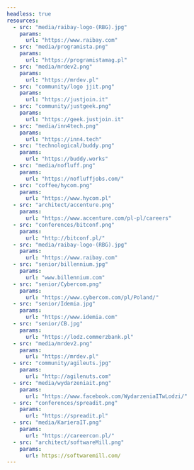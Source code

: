 ```yaml
---
headless: true
resources:   
  - src: "media/raibay-logo-(RBG).jpg"
    params:
      url: "https://www.raibay.com"
  - src: "media/programista.png"
    params:
      url: "https://programistamag.pl"
  - src: "media/mrdev2.png"
    params:
      url: "https://mrdev.pl"
  - src: "community/logo jjit.png"
    params:
      url: "https://justjoin.it"
  - src: "community/justgeek.png"
    params:
      url: "https://geek.justjoin.it"
  - src: "media/inn4tech.png"
    params:
      url: "https://inn4.tech"
  - src: "technological/buddy.png"
    params:
      url: "https://buddy.works"
  - src: "media/nofluff.png"
    params:
      url: "https://nofluffjobs.com/"
  - src: "coffee/hycom.png"
    params:
      url: "https://www.hycom.pl"
  - src: "architect/accenture.png"
    params:
      url: "https://www.accenture.com/pl-pl/careers"
  - src: "conferences/bitconf.png"
    params:
      url: "http://bitconf.pl/"
  - src: "media/raibay-logo-(RBG).jpg"
    params:
      url: "https://www.raibay.com"
  - src: "senior/billennium.jpg"
    params:
      url: "www.billennium.com"
  - src: "senior/Cybercom.png"
    params:
      url: "https://www.cybercom.com/pl/Poland/"
  - src: "senior/Idemia.jpg"
    params:
      url: "https://www.idemia.com"
  - src: "senior/CB.jpg"
    params:
      url: "https://lodz.commerzbank.pl"
  - src: "media/mrdev2.png"
    params:
      url: "https://mrdev.pl"
  - src: "community/agileuts.jpg"
    params:
      url: "http://agilenuts.com"
  - src: "media/wydarzeniait.png"
    params:
      url: "https://www.facebook.com/WydarzeniaITwLodzi/"
  - src: "conferences/spreadit.png"
    params:
      url: "https://spreadit.pl"
  - src: "media/KarieraIT.png"
    params:
      url: "https://careercon.pl/"
  - src: "architect/softwareMill.png"
    params:
      url: https://softwaremill.com/
---
```

